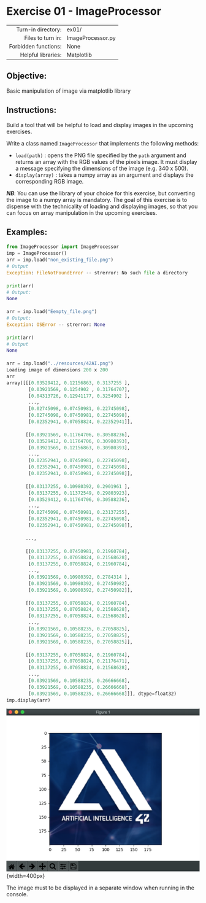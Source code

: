 # Exercise 01 - ImageProcessor

|                         |                    |
| -----------------------:| ------------------ |
|   Turn-in directory:    |  ex01/             |
|   Files to turn in:     |  ImageProcessor.py |
|   Forbidden functions:  |  None              |
|   Helpful libraries:    |  Matplotlib        |

## Objective:
Basic manipulation of image via matplotlib library

## Instructions:
Build a tool that will be helpful to load and display images in the upcoming exercises.

Write a class named `ImageProcessor` that implements the following methods:
* `load(path)` : opens the PNG file specified by the `path` argument and returns an array with the RGB values of the pixels image.
It must display a message specifying the dimensions of the image (e.g. 340 x 500).
* `display(array)` : takes a numpy array as an argument and displays the corresponding RGB image.

***NB***: You can use the library of your choice for this exercise, but converting the image to a numpy array is mandatory. The goal of this exercise is to dispense with the technicality of loading and displaying images, so that you can focus on array manipulation in the upcoming exercises. 

## Examples:
```python
from ImageProcessor import ImageProcessor
imp = ImageProcessor()
arr = imp.load("non_existing_file.png")
# Output
Exception: FileNotFoundError -- strerror: No such file a directory

print(arr)
# Output:
None

arr = imp.load("Eempty_file.png")
# Output:
Exception: OSError -- strerror: None

print(arr)
# Output
None

arr = imp.load("../resources/42AI.png")
Loading image of dimensions 200 x 200
arr
array([[[0.03529412, 0.12156863, 0.3137255 ],
        [0.03921569, 0.1254902 , 0.31764707],
        [0.04313726, 0.12941177, 0.3254902 ],
        ...,
        [0.02745098, 0.07450981, 0.22745098],
        [0.02745098, 0.07450981, 0.22745098],
        [0.02352941, 0.07058824, 0.22352941]],

       [[0.03921569, 0.11764706, 0.30588236],
        [0.03529412, 0.11764706, 0.30980393],
        [0.03921569, 0.12156863, 0.30980393],
        ...,
        [0.02352941, 0.07450981, 0.22745098],
        [0.02352941, 0.07450981, 0.22745098],
        [0.02352941, 0.07450981, 0.22745098]],

       [[0.03137255, 0.10980392, 0.2901961 ],
        [0.03137255, 0.11372549, 0.29803923],
        [0.03529412, 0.11764706, 0.30588236],
        ...,
        [0.02745098, 0.07450981, 0.23137255],
        [0.02352941, 0.07450981, 0.22745098],
        [0.02352941, 0.07450981, 0.22745098]],

       ...,

       [[0.03137255, 0.07450981, 0.21960784],
        [0.03137255, 0.07058824, 0.21568628],
        [0.03137255, 0.07058824, 0.21960784],
        ...,
        [0.03921569, 0.10980392, 0.2784314 ],
        [0.03921569, 0.10980392, 0.27450982],
        [0.03921569, 0.10980392, 0.27450982]],

       [[0.03137255, 0.07058824, 0.21960784],
        [0.03137255, 0.07058824, 0.21568628],
        [0.03137255, 0.07058824, 0.21568628],
        ...,
        [0.03921569, 0.10588235, 0.27058825],
        [0.03921569, 0.10588235, 0.27058825],
        [0.03921569, 0.10588235, 0.27058825]],

       [[0.03137255, 0.07058824, 0.21960784],
        [0.03137255, 0.07058824, 0.21176471],
        [0.03137255, 0.07058824, 0.21568628],
        ...,
        [0.03921569, 0.10588235, 0.26666668],
        [0.03921569, 0.10588235, 0.26666668],
        [0.03921569, 0.10588235, 0.26666668]]], dtype=float32)
imp.display(arr)
```
![42AIlogo](../assets/42AIlogo.png){width=400px}

The image must to be displayed in a separate window when running in the console.


